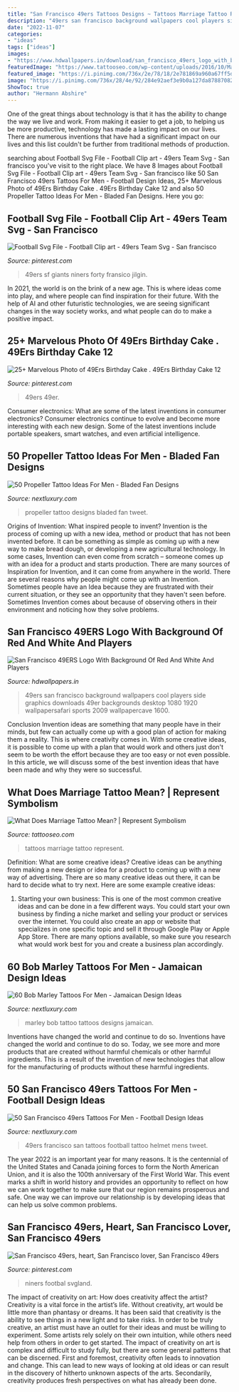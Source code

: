```yaml
---
title: "San Francisco 49ers Tattoos Designs ~ Tattoos Marriage Tattoo Represent"
description: "49ers san francisco background wallpapers cool players side graphics downloads 49er backgrounds desktop 1080 1920 wallpapersafari sports 2009 wallpapercave 1600"
date: "2022-11-07"
categories:
- "ideas"
tags: ["ideas"]
images:
- "https://www.hdwallpapers.in/download/san_francisco_49ers_logo_with_background_of_red_and_white_and_players_on_side_hd_49ers-1600x900.jpg"
featuredImage: "https://www.tattooseo.com/wp-content/uploads/2016/10/Marriage-Tattoos-8.jpg"
featured_image: "https://i.pinimg.com/736x/2e/78/18/2e781869a960a67ff5d0be60b42cea26.jpg"
image: "https://i.pinimg.com/736x/28/4e/92/284e92aef3e9b0a127da878870821309.jpg"
ShowToc: true
author: "Hermann Abshire"
---
```



One of the great things about technology is that it has the ability to change the way we live and work. From making it easier to get a job, to helping us be more productive, technology has made a lasting impact on our lives. There are numerous inventions that have had a significant impact on our lives and this list couldn't be further from traditional methods of production.

	

		
searching about Football Svg File - Football Clip art - 49ers Team Svg - San francisco you've visit to the right place. We have 8 Images about Football Svg File - Football Clip art - 49ers Team Svg - San francisco like 50 San Francisco 49ers Tattoos For Men - Football Design Ideas, 25+ Marvelous Photo of 49Ers Birthday Cake . 49Ers Birthday Cake 12 and also 50 Propeller Tattoo Ideas For Men - Bladed Fan Designs. Here you go:
		
    
## Football Svg File - Football Clip Art - 49ers Team Svg - San Francisco

<img loading=lazy src="https://i.pinimg.com/736x/28/4e/92/284e92aef3e9b0a127da878870821309.jpg" onerror="this.onerror=null;this.src='https://tse2.mm.bing.net/th?id=OIP.IKp3IFdjIXU7VuScKMa_NgHaEV&amp;pid=15.1';" alt="Football Svg File - Football Clip art - 49ers Team Svg - San francisco">

_Source: pinterest.com_

>49ers sf giants niners forty fransico jilgin. 

	

In 2021, the world is on the brink of a new age. This is where ideas come into play, and where people can find inspiration for their future. With the help of AI and other futuristic technologies, we are seeing significant changes in the way society works, and what people can do to make a positive impact.

    
## 25+ Marvelous Photo Of 49Ers Birthday Cake . 49Ers Birthday Cake 12

<img loading=lazy src="https://i.pinimg.com/736x/a7/2f/8c/a72f8cebf03dff44604afdfd6b2830a4.jpg" onerror="this.onerror=null;this.src='https://tse1.mm.bing.net/th?id=OIP.2bZ1AV-c1CVVabix0hjU5AHaFj&amp;pid=15.1';" alt="25+ Marvelous Photo of 49Ers Birthday Cake . 49Ers Birthday Cake 12">

_Source: pinterest.com_

>49ers 49er. 

	

Consumer electronics: What are some of the latest inventions in consumer electronics?
Consumer electronics continue to evolve and become more interesting with each new design. Some of the latest inventions include portable speakers, smart watches, and even artificial intelligence.

    
## 50 Propeller Tattoo Ideas For Men - Bladed Fan Designs

<img loading=lazy src="http://nextluxury.com/wp-content/uploads/propeller-tattoo-designs-for-gentlemen.jpg" onerror="this.onerror=null;this.src='https://tse2.mm.bing.net/th?id=OIP.S4N7eyAvJp3G3hhC29DT1gHaHa&amp;pid=15.1';" alt="50 Propeller Tattoo Ideas For Men - Bladed Fan Designs">

_Source: nextluxury.com_

>propeller tattoo designs bladed fan tweet. 

	

Origins of Invention: What inspired people to invent?
Invention is the process of coming up with a new idea, method or product that has not been invented before. It can be something as simple as coming up with a new way to make bread dough, or developing a new agricultural technology. In some cases, Invention can even come from scratch – someone comes up with an idea for a product and starts production. There are many sources of Inspiration for Invention, and it can come from anywhere in the world.
There are several reasons why people might come up with an Invention. Sometimes people have an Idea because they are frustrated with their current situation, or they see an opportunity that they haven't seen before. Sometimes Invention comes about because of observing others in their environment and noticing how they solve problems.

    
## San Francisco 49ERS Logo With Background Of Red And White And Players

<img loading=lazy src="https://www.hdwallpapers.in/download/san_francisco_49ers_logo_with_background_of_red_and_white_and_players_on_side_hd_49ers-1600x900.jpg" onerror="this.onerror=null;this.src='https://tse4.mm.bing.net/th?id=OIP._Za2-zlxEghZLDaXDQmNAQHaEK&amp;pid=15.1';" alt="San Francisco 49ERS Logo With Background Of Red And White And Players">

_Source: hdwallpapers.in_

>49ers san francisco background wallpapers cool players side graphics downloads 49er backgrounds desktop 1080 1920 wallpapersafari sports 2009 wallpapercave 1600. 

	

Conclusion
Invention ideas are something that many people have in their minds, but few can actually come up with a good plan of action for making them a reality. This is where creativity comes in. With some creative ideas, it is possible to come up with a plan that would work and others just don't seem to be worth the effort because they are too easy or not even possible. In this article, we will discuss some of the best invention ideas that have been made and why they were so successful.

    
## What Does Marriage Tattoo Mean? | Represent Symbolism

<img loading=lazy src="https://www.tattooseo.com/wp-content/uploads/2016/10/Marriage-Tattoos-8.jpg" onerror="this.onerror=null;this.src='https://tse3.mm.bing.net/th?id=OIP.q669zU4aBPi35COE_NTS5gAAAA&amp;pid=15.1';" alt="What Does Marriage Tattoo Mean? | Represent Symbolism">

_Source: tattooseo.com_

>tattoos marriage tattoo represent. 

	

Definition: What are some creative ideas?
Creative ideas can be anything from making a new design or idea for a product to coming up with a new way of advertising. There are so many creative ideas out there, it can be hard to decide what to try next. Here are some example creative ideas:
1. Starting your own business: This is one of the most common creative ideas and can be done in a few different ways. You could start your own business by finding a niche market and selling your product or services over the internet. You could also create an app or website that specializes in one specific topic and sell it through Google Play or Apple App Store. There are many options available, so make sure you research what would work best for you and create a business plan accordingly.


    
## 60 Bob Marley Tattoos For Men - Jamaican Design Ideas

<img loading=lazy src="http://nextluxury.com/wp-content/uploads/guys-tattoo-ideas-bob-marley-designs.jpg" onerror="this.onerror=null;this.src='https://tse1.mm.bing.net/th?id=OIP.S5KZreQ_u58I6IKcBDdRUAHaIv&amp;pid=15.1';" alt="60 Bob Marley Tattoos For Men - Jamaican Design Ideas">

_Source: nextluxury.com_

>marley bob tattoo tattoos designs jamaican. 

	

Inventions have changed the world and continue to do so.
Inventions have changed the world and continue to do so. Today, we see more and more products that are created without harmful chemicals or other harmful ingredients. This is a result of the invention of new technologies that allow for the manufacturing of products without these harmful ingredients.

    
## 50 San Francisco 49ers Tattoos For Men - Football Design Ideas

<img loading=lazy src="http://nextluxury.com/wp-content/uploads/mens-small-san-francisco-49ers-football-helmet-arm-tattoo.jpg" onerror="this.onerror=null;this.src='https://tse4.mm.bing.net/th?id=OIP.fyhfMNsZwdxZ0evBwLmyfgHaHa&amp;pid=15.1';" alt="50 San Francisco 49ers Tattoos For Men - Football Design Ideas">

_Source: nextluxury.com_

>49ers francisco san tattoos football tattoo helmet mens tweet. 

	

The year 2022 is an important year for many reasons. It is the centennial of the United States and Canada joining forces to form the North American Union, and it is also the 100th anniversary of the First World War. This event marks a shift in world history and provides an opportunity to reflect on how we can work together to make sure that our region remains prosperous and safe. One way we can improve our relationship is by developing ideas that can help us solve common problems.

    
## San Francisco 49ers, Heart, San Francisco Lover, San Francisco 49ers

<img loading=lazy src="https://i.pinimg.com/736x/2e/78/18/2e781869a960a67ff5d0be60b42cea26.jpg" onerror="this.onerror=null;this.src='https://tse2.mm.bing.net/th?id=OIP.DqtMwn5bTqlXNEc8Vt6iYQHaHa&amp;pid=15.1';" alt="San Francisco 49ers, heart, San Francisco lover, San Francisco 49ers">

_Source: pinterest.com_

>niners footbal svgland. 

	

The impact of creativity on art: How does creativity affect the artist?
Creativity is a vital force in the artist’s life. Without creativity, art would be little more than phantasy or dreams. It has been said that creativity is the ability to see things in a new light and to take risks. In order to be truly creative, an artist must have an outlet for their ideas and must be willing to experiment. Some artists rely solely on their own intuition, while others need help from others in order to get started. The impact of creativity on art is complex and difficult to study fully, but there are some general patterns that can be discerned. First and foremost, creativity often leads to innovation and change. This can lead to new ways of looking at old ideas or can result in the discovery of hitherto unknown aspects of the arts. Secondarily, creativity produces fresh perspectives on what has already been done.

